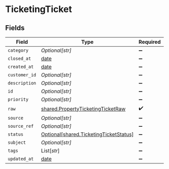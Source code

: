 # TicketingTicket


## Fields

| Field                                                                                  | Type                                                                                   | Required                                                                               | Description                                                                            |
| -------------------------------------------------------------------------------------- | -------------------------------------------------------------------------------------- | -------------------------------------------------------------------------------------- | -------------------------------------------------------------------------------------- |
| `category`                                                                             | *Optional[str]*                                                                        | :heavy_minus_sign:                                                                     | N/A                                                                                    |
| `closed_at`                                                                            | [date](https://docs.python.org/3/library/datetime.html#date-objects)                   | :heavy_minus_sign:                                                                     | N/A                                                                                    |
| `created_at`                                                                           | [date](https://docs.python.org/3/library/datetime.html#date-objects)                   | :heavy_minus_sign:                                                                     | N/A                                                                                    |
| `customer_id`                                                                          | *Optional[str]*                                                                        | :heavy_minus_sign:                                                                     | N/A                                                                                    |
| `description`                                                                          | *Optional[str]*                                                                        | :heavy_minus_sign:                                                                     | N/A                                                                                    |
| `id`                                                                                   | *Optional[str]*                                                                        | :heavy_minus_sign:                                                                     | N/A                                                                                    |
| `priority`                                                                             | *Optional[str]*                                                                        | :heavy_minus_sign:                                                                     | N/A                                                                                    |
| `raw`                                                                                  | [shared.PropertyTicketingTicketRaw](../../models/shared/propertyticketingticketraw.md) | :heavy_check_mark:                                                                     | N/A                                                                                    |
| `source`                                                                               | *Optional[str]*                                                                        | :heavy_minus_sign:                                                                     | N/A                                                                                    |
| `source_ref`                                                                           | *Optional[str]*                                                                        | :heavy_minus_sign:                                                                     | N/A                                                                                    |
| `status`                                                                               | [Optional[shared.TicketingTicketStatus]](../../models/shared/ticketingticketstatus.md) | :heavy_minus_sign:                                                                     | N/A                                                                                    |
| `subject`                                                                              | *Optional[str]*                                                                        | :heavy_minus_sign:                                                                     | N/A                                                                                    |
| `tags`                                                                                 | List[*str*]                                                                            | :heavy_minus_sign:                                                                     | N/A                                                                                    |
| `updated_at`                                                                           | [date](https://docs.python.org/3/library/datetime.html#date-objects)                   | :heavy_minus_sign:                                                                     | N/A                                                                                    |